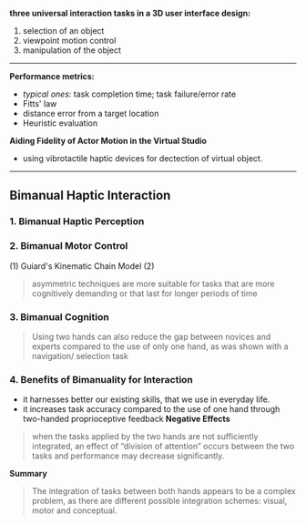 **three universal interaction tasks in a 3D user interface design:**
1. selection of an object
2. viewpoint motion control
3. manipulation of the object
-----------------------
**Performance metrics:** 
* *typical ones:* task completion time; task failure/error rate
* Fitts' law
* distance error from a target location
* Heuristic evaluation

**Aiding Fidelity of Actor Motion in the Virtual Studio**
* using vibrotactile haptic devices for dectection of virtual object.
------------------------

## Bimanual Haptic Interaction
### 1. Bimanual Haptic Perception
### 2. Bimanual Motor Control
(1) Guiard's Kinematic Chain Model
(2)
> asymmetric techniques are more suitable
for tasks that are more cognitively demanding or that last
for longer periods of time
### 3. Bimanual Cognition
> Using two hands
can also reduce the gap between novices and experts compared
to the use of only one hand, as was shown with a navigation/
selection task
### 4. Benefits of Bimanuality for Interaction
- it harnesses better our existing skills, that
we use in everyday life.
- it increases task accuracy compared to the use of one hand through two-handed proprioceptive feedback
**Negative Effects**
> when
the tasks applied by the two hands are not sufficiently integrated,
an effect of “division of attention” occurs between
the two tasks and performance may decrease significantly.

**Summary**
> The integration of tasks between both
hands appears to be a complex problem, as there are different
possible integration schemes: visual, motor and
conceptual.
